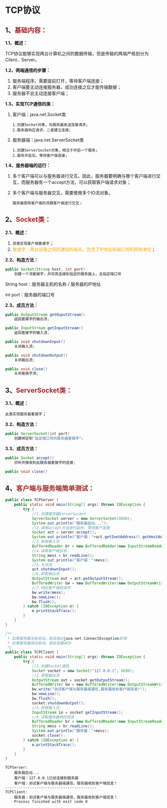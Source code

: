 # TCP协议

## 1、<span style="color:brown">基础内容：</span>

**1.1、概述：**

TCP协议能够实现两台计算机之间的数据传输，但是传输的两端严格划分为Cilent、Server。

**1.2、两端通信的步骤：**

1. 服务端程序，需要提前打开，等待客户端连接；
2. 客户端要主动连接服务器，成功连接之后才能传输数据；
3. 服务器不会主动连接客户端；

**1.3、实现TCP通信的类：**

1. 客户端：java.net.Socket类

   ```apl
   1.创建Socket对象，向服务器发送连接请求;
   2.服务器响应请求，二者建立连接;
   ```

   

2. 服务器端：java.net.ServerSocket类
   ```apl
   1.创建ServerSocket对象，相当于开启一个服务;
   2.服务开启后，等待客户端连接;
   ```

**1.4、服务器端的运行：**

1. 多个客户端可以与服务器进行交互。因此，服务器要明确与哪个客户端进行交互，而服务器有一个accept方法，可以获取客户端请求对象；

2. 多个客户端与服务器交互，需要使用多个IO流对象。

   `服务器使用客户端的流跟客户端进行交互；`

## 2、<span style="color:brown">Socket类：</span>

**2.1、概述：**

1. `该类实现客户端套接字`；
2. <span style="color:orange">套接字：两台设备之间的通信的端点。包含了IP地址和端口号的网络单位</span>；

**2.2、构造方法：**

```java
public Socket(String host, int port)
    创建一个流套接字，并将其连接到指定的服务器上，且指定端口号
```

String host：服务器主机的名称  /  服务器的IP地址

int port：服务器的端口号

**2.3、成员方法：**

```java
public OutputStream getOuputStream()
    返回套接字的输出流;
```

```java
public InputStream getInputStream()
    返回套接字的输入流;
```

```java
public void shutdownInput()
	关闭输入流;
```

```java
public void shutdownOutput()
    关闭输出流;
```

```java
public void close()
    关闭套接字流;
```

## 3、<span style="color:brown">ServerSocket类：</span>

**3.1、概述：**

`此类实现服务器套接字`；

**3.2、构造方法：**

```java
public ServerSocket(int port)
    创建绑定到"指定端口号的服务器套接字";
```

**3.3、成员方法：**

```java
public Socket accept()
    侦听并接收到此服务器套接字的连接;
```

```java
public void close()
```

## 4、<span style="color:brown">客户端与服务端简单测试：</span>

````java
public class TCPServer {
    public static void main(String[] args) throws IOException {
        try {
            //1.创建服务器ServerSocket
            ServerSocket server = new ServerSocket(8080);
            System.out.println("服务器启动...");
            //2.调用accept方法进行监听，等待客户连接
            Socket act = server.accept();
            System.out.println("客户端："+act.getInetAddress().getHostAddress()+"已经连接到服务器");
            //3.获取输入流
            BufferedReader br = new BufferedReader(new InputStreamReader(act.getInputStream()));
            //4.读取客户端信息
            String mess = br.readLine();
            System.out.println("客户端："+mess);
            //5.关闭流
            act.shutdownInput();
            //6.获取输出流
            OutputStream out = act.getOutputStream();
            BufferedWriter bw = new BufferedWriter(new OutputStreamWriter(out));
            //7.响应客户端的请求
            bw.write(mess);
            bw.newLine();
            bw.flush();
        } catch (IOException e) {
            e.printStackTrace();
        }
    }
}
````

```java
/**
 * 如果服务器没有启动，就会抛出java.net.ConnectException异常
 * 如果服务器成功启动，就会连接成功
 */
public class TCPClient {
    public static void main(String[] args) throws IOException {
        try {
            //1.创建Socket通信
            Socket socket = new Socket("127.0.0.1", 8080);
            //2.获取输出流
            OutputStream out = socket.getOutputStream();
            BufferedWriter bw = new BufferedWriter(new OutputStreamWriter(out));
            bw.write("测试客户端与服务器端通信,服务器收到客户端信息!");
            bw.newLine();
            bw.flush();
            socket.shutdownOutput();
            //3.获取输入流
            InputStream in = socket.getInputStream();
            //4.读取服务器响应信息
            BufferedReader br = new BufferedReader(new InputStreamReader(in));
            String mess = br.readLine();
            System.out.println("服务器："+mess);
            socket.close();
        } catch (IOException e) {
            e.printStackTrace();
        }
    }
}
```

```apl
TCPServer:
	服务器启动...
	客户端：127.0.0.1已经连接到服务器
	客户端：测试客户端与服务器端通信，服务器收到客户端信息！
-----------------------------------------
TCPClient:
	服务器：测试客户端与服务器端通信，服务器收到客户端信息！
	Process finished with exit code 0
```

